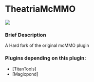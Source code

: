 # TheatriaMcMMO

[![](https://jitpack.io/v/JL-III/TheatriaMMO.svg)](https://jitpack.io/#JL-III/TheatriaMMO)

### Brief Description
A Hard fork of the original mcMMO plugin

### Plugins depending on this plugin:
- [TitanTools]
- [Magicpond]